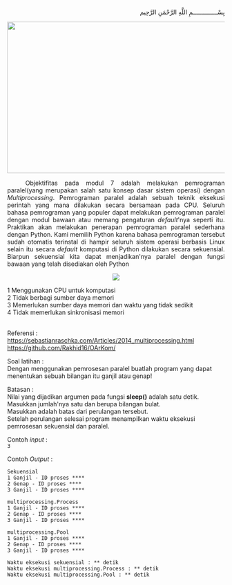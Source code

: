 <p align="right">
بِسْــــــــــــــمِ اللَّهِ الرَّحْمَنِ الرَّحِيم 
</p>
<p align=center>
<img src="https://sebastianraschka.com/images/blog/2014/multiprocessing_intro/multiprocessing_scheme.png" width=550 height=350>
</p>
<p align=justify>&emsp;&emsp;&emsp;Objektifitas pada modul 7 adalah melakukan pemrograman paralel(yang merupakan salah satu konsep dasar sistem operasi) dengan <i>Multiprocessing</i>. Pemrograman paralel adalah sebuah teknik eksekusi perintah yang mana dilakukan secara bersamaan pada CPU. Seluruh bahasa pemrograman yang populer dapat melakukan pemrograman paralel dengan modul bawaan atau memang pengaturan <i>default</i>'nya seperti itu. Praktikan akan melakukan penerapan pemrograman paralel sederhana dengan Python. Kami memilih Python karena bahasa pemrograman tersebut sudah otomatis terinstal di hampir seluruh sistem operasi berbasis Linux selain itu secara <i>default</i> komputasi di Python dilakukan secara sekuensial. Biarpun sekuensial kita dapat menjadikan'nya paralel dengan fungsi bawaan yang telah disediakan oleh Python</p>
  
<p align=center>
<img src="https://techdifferences.com/wp-content/uploads/2017/01/multiprocessing.jpg">
</p>
1 Menggunakan CPU untuk komputasi<br>
2 Tidak berbagi sumber daya memori<br>
3 Memerlukan sumber daya memori dan waktu yang tidak sedikit<br>
4 Tidak memerlukan sinkronisasi memori<br><br>

Referensi :<br>
https://sebastianraschka.com/Articles/2014_multiprocessing.html<br>
https://github.com/Rakhid16/OArKom/

Soal latihan :<br>
Dengan menggunakan pemrosesan paralel buatlah program yang dapat menentukan sebuah bilangan itu ganjil atau genap!<br>

Batasan :<br>
Nilai yang dijadikan argumen pada fungsi <b>sleep()</b> adalah satu detik.<br>
Masukkan jumlah'nya satu dan berupa bilangan bulat.<br>
Masukkan adalah batas dari perulangan tersebut.<br>
Setelah perulangan selesai program menampilkan waktu eksekusi pemrosesan sekuensial dan paralel.<br>

Contoh <i>input</i> :<br>
```3```<br>

Contoh <i>Output</i> :<br>
```
Sekuensial
1 Ganjil - ID proses **** 
2 Genap - ID proses ****
3 Ganjil - ID proses ****

multiprocessing.Process
1 Ganjil - ID proses ****
2 Genap - ID proses ****
3 Ganjil - ID proses ****

multiprocessing.Pool
1 Ganjil - ID proses ****
2 Genap - ID proses ****
3 Ganjil - ID proses ****

Waktu eksekusi sekuensial : ** detik
Waktu eksekusi multiprocessing.Process : ** detik
Waktu eksekusi multiprocessing.Pool : ** detik
```
